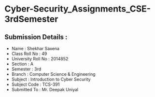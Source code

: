 # Cyber-Security_Assignments_CSE-3rdSemester


## Submission Details :
* Name : Shekhar Saxena
* Class Roll No : 49
* University Roll No : 2014852
* Section : A
* Semester : 3rd
* Branch : Computer Science & Engineering
* Subject : Introduction to Cyber Security
* Subject Code : TCS-391
* Submitted To : Mr. Deepak Uniyal
